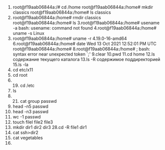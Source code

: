  1. root@f19aab06844a:/# cd /home
root@f19aab06844a:/home# mkdir classics
root@f19aab06844a:/home# ls
classics
2. root@f19aab06844a:/home# rmdir classics
root@f19aab06844a:/home# ls
3.root@f19aab06844a:/home# usename -a
bash: usename: command not found
4.root@f19aab06844a:/home# uname -s
Linux
5. root@f19aab06844a:/home# uname -r
4.19.0-16-amd64
6.root@f19aab06844a:/home# date
Wed 13 Oct 2021 12:52:01 PM UTC
root@f19aab06844a:/home# 
8.root@f19aab06844a:/home# ;
bash: syntax error near unexpected token `;'
9.clear
10.pwd
11.cd home
12.ls содержание текущего каталога 
13.ls -R содержимое поддиректорией
15.ls -la
17. cd etc/x11
18. cd root
19. 19. cd /etc
20. ls
21. 21. cat group passwd
22. head -n5 passwd
23. head -n3 passwd
24. wc -1 passwd
25. touch filel file2 file3
26. mkdir dir1 dir2 dir3
28.cd -R file1 dir1
29. cat ssh>dir2
30. cat vegetables 
31. 

